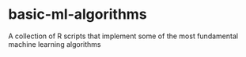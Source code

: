 # basic-ml-algorithms
A collection of R scripts that implement some of the most fundamental machine learning algorithms
